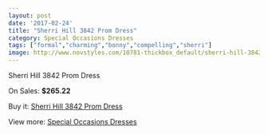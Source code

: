 ```yaml
---
layout: post
date: '2017-02-24'
title: "Sherri Hill 3842 Prom Dress"
category: Special Occasions Dresses
tags: ["formal","charming","bonny","compelling","sherri"]
image: http://www.novstyles.com/10781-thickbox_default/sherri-hill-3842-prom-dress.jpg
---
```

Sherri Hill 3842 Prom Dress

On Sales: **$265.22**
<a href="https://www.novstyles.com/en/special-occasions-dresses/7815-sherri-hill-3842-prom-dress.html"><amp-img layout="responsive" width="600" height="600" src="//www.novstyles.com/10781-thickbox_default/sherri-hill-3842-prom-dress.jpg" alt="Sherri Hill 3842 Prom Dress 0" /></a>

Buy it: [Sherri Hill 3842 Prom Dress](https://www.novstyles.com/en/special-occasions-dresses/7815-sherri-hill-3842-prom-dress.html "Sherri Hill 3842 Prom Dress")

View more: [Special Occasions Dresses](https://www.novstyles.com/en/51-special-occasions-dresses "Special Occasions Dresses")